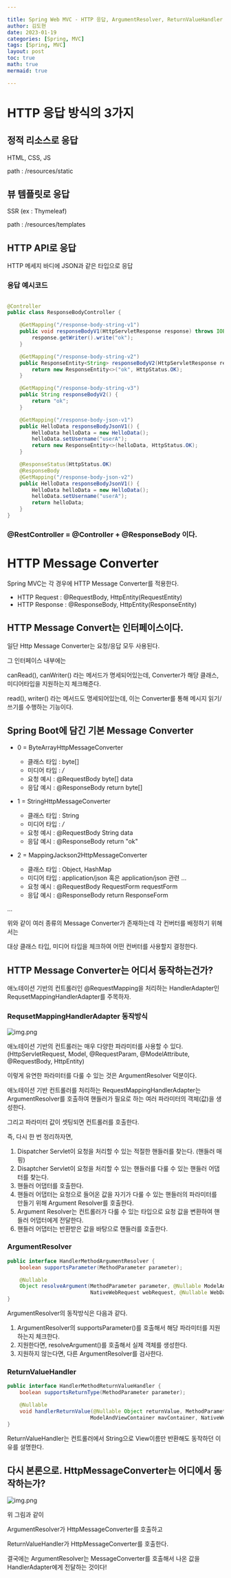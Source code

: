 ```yaml
---

title: Spring Web MVC - HTTP 응답, ArgumentResolver, ReturnValueHandler, Http Message Converter
author: 김도현
date: 2023-01-19
categories: [Spring, MVC]
tags: [Spring, MVC]
layout: post
toc: true
math: true
mermaid: true

---
```


# HTTP 응답 방식의 3가지

## 정적 리소스로 응답

HTML, CSS, JS

path : /resources/static

## 뷰 템플릿로 응답

SSR (ex : Thymeleaf)

path : /resources/templates

## HTTP API로 응답

HTTP 메세지 바디에 JSON과 같은 타입으로 응답

### 응답 예시코드

```java

@Controller
public class ResponseBodyController {

    @GetMapping("/response-body-string-v1")
    public void responseBodyV1(HttpServletResponse response) throws IOException {
        response.getWriter().write("ok");
    }

    @GetMapping("/response-body-string-v2")
    public ResponseEntity<String> responseBodyV2(HttpServletResponse response) {
        return new ResponseEntity<>("ok", HttpStatus.OK);
    }

    @GetMapping("/response-body-string-v3")
    public String responseBodyV2() {
        return "ok";
    }

    @GetMapping("/response-body-json-v1")
    public HelloData responseBodyJsonV1() {
        HelloData helloData = new HelloData();
        helloData.setUsername("userA");
        return new ResponseEntity<>(helloData, HttpStatus.OK);
    }

    @ResponseStatus(HttpStatus.OK)
    @ResponseBody
    @GetMapping("/response-body-json-v2")
    public HelloData responseBodyJsonV1() {
        HelloData helloData = new HelloData();
        helloData.setUsername("userA");
        return helloData;
    }
}
```

### @RestController = @Controller + @ResponseBody 이다.

# HTTP Message Converter

Spring MVC는 각 경우에 HTTP Message Converter를 적용한다.

- HTTP Request : @RequestBody, HttpEntity(RequestEntity)
- HTTP Response : @ResponseBody, HttpEntity(ResponseEntity)


## HTTP Message Convert는 인터페이스이다.

일단 Http Message Converter는 요청/응답 모두 사용된다.

그 인터페이스 내부에는

canRead(), canWriter() 라는 메서드가 명세되어있는데, Converter가 해당 클래스, 미디어타입을 지원하는지 체크해준다.

read(), writer() 라는 메서드도 명세되어있는데, 이는 Converter를 통해 메시지 읽기/쓰기를 수행하는 기능이다.

## Spring Boot에 담긴 기본 Message Converter

- 0 = ByteArrayHttpMessageConverter
  - 클래스 타입 : byte[]
  - 미디어 타입 : */*
  - 요청 예시 : @RequestBody byte[] data
  - 응답 예시 : @ResponseBody return byte[]

- 1 = StringHttpMessageConverter
  - 클래스 타입 : String
  - 미디어 타입 : */*
  - 요청 예시 : @RequestBody String data
  - 응답 예시 : @ResponseBody return "ok"

- 2 = MappingJackson2HttpMessageConverter
  - 클래스 타입 : Object, HashMap
  - 미디어 타입 : application/json 혹은 application/json 관련 ...
  - 요청 예시 : @RequestBody RequestForm requestForm
  - 응답 예시 : @ResponseBody return ResponseForm

...

위와 같이 여러 종류의 Message Converter가 존재하는데 각 컨버터를 배정하기 위해서는

대상 클래스 타입, 미디어 타입을 체크하여 어떤 컨버터를 사용할지 결정한다.

## HTTP Message Converter는 어디서 동작하는건가?

애노테이션 기반의 컨트롤러인 @RequestMapping을 처리하는 HandlerAdapter인 RequsetMappingHandlerAdapter를 주목하자.

### RequsetMappingHandlerAdapter 동작방식

![img.png](https://github.com/K-Diger/K-Diger.github.io/blob/main/images/SpringMVC%20%EA%B5%AC%EC%A1%B0%EC%9D%98%20%ED%95%B8%EB%93%A4%EB%9F%AC%20%EC%96%B4%EB%8C%91%ED%84%B0%20%EC%83%81%EC%84%B8.png?raw=true)

애노테이션 기반의 컨트롤러는 매우 다양한 파라미터를 사용할 수 있다. (HttpServletRequest, Model, @RequestParam, @ModelAttribute, @RequestBody, HttpEntity)

이렇게 유연한 파라미터를 다룰 수 있는 것은 ArgumentResolver 덕분이다.

애노테이션 기반 컨트롤러를 처리하는 RequestMappingHandlerAdapter는 ArgumentResolver를 호출하여 핸들러가 필요로 하는 여러 파라미터의 객체(값)을 생성한다.

그리고 파라미터 값이 셋팅되면 컨트롤러를 호출한다.

즉, 다시 한 번 정리하자면,

1. Dispatcher Servlet이 요청을 처리할 수 있는 적절한 핸들러를 찾는다. (핸들러 매핑)
2. Disaptcher Servlet이 요청을 처리할 수 있는 핸들러를 다룰 수 있는 핸들러 어댑터를 찾는다.
3. 핸들러 어댑터를 호출한다.
4. 핸들러 어댑터는 요청으로 들어온 값을 자기가 다룰 수 있는 핸들러의 파라미터를 만들기 위해 Argument Resolver를 호출한다.
5. Argument Resolver는 컨트롤러가 다룰 수 있는 타입으로 요청 값을 변환하여 핸들러 어댑터에게 전달한다.
6. 핸들러 어댑터는 반환받은 값을 바탕으로 핸들러를 호출한다.

### ArgumentResolver

```java
public interface HandlerMethodArgumentResolver {
    boolean supportsParameter(MethodParameter parameter);

    @Nullable
    Object resolveArgument(MethodParameter parameter, @Nullable ModelAndViewContainer mavContainer,
                           NativeWebRequest webRequest, @Nullable WebDataBinderFactory binderFactory) throws Exception;
}
```

ArgumentResolver의 동작방식은 다음과 같다.

1. ArgumentResolver의 supportsParameter()를 호출해서 해당 파라미터를 지원하는지 체크한다.
2. 지원한다면, resolveArgument()를 호출해서 실제 객체를 생성한다.
3. 지원하지 않는다면, 다른 ArgumentResolver를 검사한다.

### ReturnValueHandler

```java
public interface HandlerMethodReturnValueHandler {
    boolean supportsReturnType(MethodParameter parameter);

    @Nullable
    void handlerReturnValue(@Nullable Object returnValue, MethodParameter returnType,
                           ModelAndViewContainer mavContainer, NativeWebRequest webRequest) throws Exception;
}
```

ReturnValueHandler는 컨트롤러에서 String으로 View이름만 반환해도 동작하던 이유를 설명한다.

## 다시 본론으로. HttpMessageConverter는 어디에서 동작하는가?

![img.png](https://github.com/K-Diger/K-Diger.github.io/blob/main/images/SpringMVC%20HttpMessageConverter%EC%9D%98%20%EC%9C%84%EC%B9%98.png?raw=true)

위 그림과 같이

ArgumentResolver가 HttpMessageConverter를 호출하고

ReturnValueHandler가 HttpMessageConverter를 호출한다.

결국에는 ArgumentResolver는 MessageConverter를 호출해서 나온 값을 HandlerAdapter에게 전달하는 것이다!

